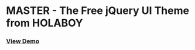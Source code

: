 # MASTER - The Free jQuery UI Theme from HOLABOY 

### [View Demo](http://holaboyperu.github.io/jsqueri_exp/)

